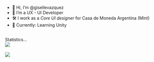 - 👋 Hi, I’m @gisellevazquez
- 🌱 I’m a UX - UI Developer
- 🛠️ I work as a *Core UI designer* for Casa de Moneda Argentina (Mint)
- 🦉 Currently: Learning Unity

<!---
gisellevazquez/gisellevazquez is a ✨ special ✨ repository because its `README.md` (this file) appears on your GitHub profile.
You can click the Preview link to take a look at your changes.
--->
<br>
<summary>
    Statistics...
</summary>

<div>
    <a href="https://github.com/anuraghazra/github-readme-stats"></a>
    <img src="https://github-readme-stats.vercel.app/api/wakatime?username=Bioskop">
</div>
<br>
<div>
    <a href="https://github.com/anuraghazra/github-readme-stats"></a>
    <img src="https://github-readme-stats.vercel.app/api?username=Bioskop&count_private=true&theme=nightowl">
</div> 
